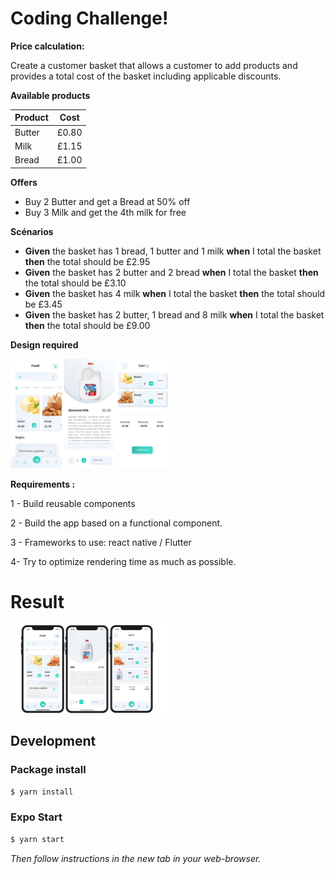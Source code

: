 

# Coding Challenge!

**Price calculation:**

Create a customer basket that allows a customer to add products and provides a total cost of the basket including applicable discounts.

**Available products**



|**Product**|**Cost**|
| - | - |
|Butter|£0.80|
|Milk|£1.15|
|Bread|£1.00|
**Offers**

- Buy 2 Butter and get a Bread at 50% off
- Buy 3 Milk and get the 4th milk for free

**Scénarios**

- **Given** the basket has 1 bread, 1 butter and 1 milk **when** I total the basket **then** the total should be £2.95
- **Given** the basket has 2 butter and 2 bread **when** I total the basket **then** the total should be £3.10
- **Given** the basket has 4 milk **when** I total the basket **then** the total should be £3.45
- **Given** the basket has 2 butter, 1 bread and 8 milk **when** I total the basket **then** the total should be £9.00

**Design required**


<img alt="node" src="https://github.com/AbdelhamidLarachi/Foodi---Coding-challenge/blob/master/assets/markdown/asked.png?raw=true" width="50%" height="50%">

**Requirements :**

1 - Build reusable components

2 - Build the app based on a functional component.

3 - Frameworks to use:  react native / Flutter

4- Try to optimize rendering time as much as possible.



# Result


<img alt="node" src="https://github.com/AbdelhamidLarachi/Foodi---Coding-challenge/blob/master/assets/markdown/result.png?raw=true" width="50%" height="50%">


## Development

### Package install
```bash
$ yarn install
```
### Expo Start
```bash
$ yarn start
```
*Then follow instructions in the new tab in your web-browser.*
